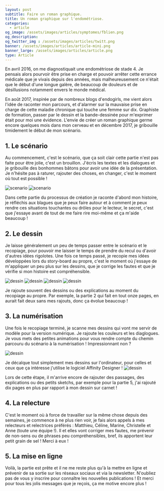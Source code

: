 ```yaml
---
layout: post
subtitle: Faire un roman graphique.
title: Un roman graphique sur l'endométriose.
categories:
  - article
og_image: /assets/images/articles/symptomes/fblien.png
og_description: 
og_twitter_img : /assets/images/articles/twitt.png
banner: /assets/images/articles/article-mini.png
banner_large: /assets/images/articles/article.png
type: Article
---
```


En avril 2016, on me diagnostiquait une endométriose de stade 4. Je pensais alors pourvoir être prise en charge et pouvoir arrêter cette errance médicale que je vivais depuis des années, mais malheureusement ce n'était que le début d'une longue galère, de beaucoup de douleurs et de désillusions notamment envers le monde médical.

En août 2017, inspirée par de nombreux blogs d'endogirls, me vient alors l'idée de raconter mon parcours, et d'alarmer sur la mauvaise prise en charge de cette maladie chronique qui touche une femme sur dix. Graphiste de formation, passer par le dessin et la bande-dessinée pour m'exprimer était pour moi une évidence.
L'envie de créer un roman graphique germe encore quelques mois dans mon cerveau et en décembre 2017, je gribouille timidement le début de mon scénario.

## 1. Le scénario

Au commencement, c'est le scénario, que ça soit clair cette partie n'est pas faite pour être jolie, c'est un brouillon. J'écris les textes et les dialogues et je gribouille des bonhommes bâtons pour avoir une idée de la présentation.
Je n'hésite pas à raturer, rajouter des choses, en changer, c'est le moment où tout est possible !

<div class="reseaux">
    <img src="/assets/images/articles/bd/img1.png" alt="scenario" class="center">
    <img src="/assets/images/articles/bd/img2.png" alt="scenario" class="center">
</div>

Dans cette partie du processus de création je raconte d'abord mon histoire, je réfléchis aux blagues que je peux faire autour et à comment je peux rendre ces situations touchantes ou drôles pour le lecteur, le secret, c'est que j'essaye avant de tout de me faire rire moi-même et ça m'aide beaucoup !

## 2. Le dessin

Je laisse généralement un peu de temps passer entre le scénario et le recopiage, pour pouvoir me laisser le temps de prendre du recul ou d'avoir d'autres idées rigolotes.
Une fois ce temps passé, je recopie mes idées développées lors du story-board au propre, c'est le moment où j'essaye de m'appliquer un peu plus sur les dessins, que je corrige les fautes et que je vérifie si mon histoire est compréhensible.

<div class="reseaux">
    <img src="/assets/images/articles/bd/1.png" alt="dessin" class="center">
    <img src="/assets/images/articles/bd/2.png" alt="dessin" class="center">
    <img src="/assets/images/articles/bd/3.png" alt="dessin" class="center">
    <img src="/assets/images/articles/bd/4.png" alt="dessin" class="center">
</div>

Je rajoute souvent des dessins ou des explications au moment du recopiage au propre. Par exemple, la partie 2 qui fait en tout onze pages, en aurait fait deux sans mes rajouts, donc ça évolue beaucoup !

## 3. La numérisation

Une fois le recopiage terminé, je scanne mes dessins qui vont me servir de modèle pour la version numérique. Je rajoute les couleurs et les diaglogues.
Je vous mets des petites animations pour vous rendre compte du chemin parcouru du scénario à la numérisation ! Impressionnant non ?

<img src="/assets/images/articles/bd/animation-bd.gif" alt="dessin" class="center">

Je décalque tout simplement mes dessins sur l'ordinateur, pour celles et ceux que ça intéresse j'utilise le logiciel Affinity Designer !
<img src="/assets/images/articles/bd/animation-bd2.gif" alt="dessin" class="center">

Lors de cette étape, il m'arrive encore de rajouter des passages, des explications ou des petits sketchs, par exemple pour la partie 5, j'ai rajouté dix pages en plus par rapport à mon dessin sur carnet !

## 4. La relecture

C'est le moment où à force de travailler sur la même chose depuis des semaines, je commence à ne plus rien voir, je fais alors appels à mes relecteurs et relectrices préférés : Matthieu, Céline, Marine, Christelle et Anne (toute une équipe !). Il et elles vont corriger mes fautes, me prévenir de non-sens ou de phrases peu compréhensibles, bref, ils apportent leur petit grain de sel !
Merci à eux !


## 5. La mise en ligne

Voilà, la partie est prête et il ne me reste plus qu'à la mettre en ligne et prévenir de sa sortie sur les réseaux sociaux et via la newsletter.
N'oubliez pas de vous y inscrire pour connaître les nouvelles publications !
Et merci pour tous les jolis messages que je reçois, ça me motive encore plus !
